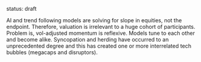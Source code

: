 status: draft

AI and trend following models are solving for slope in equities, not the endpoint. Therefore, valuation is irrelevant to a huge cohort of participants. Problem is, vol-adjusted momentum is reflexive. Models tune to each other and become alike. Syncopation and herding have occurred to an unprecedented degree and this has created one or more interrelated tech bubbles (megacaps and disruptors).
